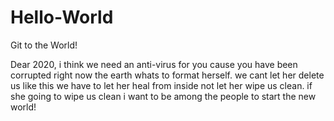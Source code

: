 # Hello-World
Git to the World!

Dear 2020, 
i think we need an anti-virus for you cause you have been corrupted
right now the earth whats to format herself.
we cant let her delete us like this we have to let her heal from inside not let her wipe us clean.
if she going to wipe us clean i want to be among the people to start the new world!
